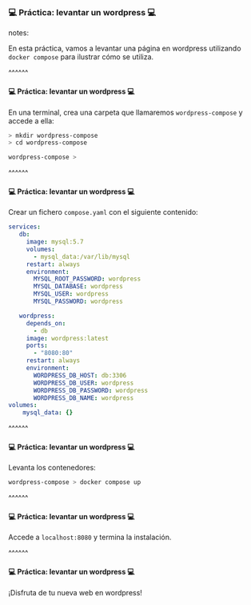 ### 💻️ Práctica: levantar un wordpress ️️💻️

notes:

En esta práctica, vamos a levantar una página en wordpress utilizando 
`docker compose` para ilustrar cómo se utiliza.

^^^^^^

#### 💻️ Práctica: levantar un wordpress ️️💻️

En una terminal, crea una carpeta que llamaremos `wordpress-compose` y
accede a ella:

```bash
> mkdir wordpress-compose
> cd wordpress-compose

wordpress-compose >
```

^^^^^^

#### 💻️ Práctica: levantar un wordpress ️️💻️

Crear un fichero `compose.yaml` con el siguiente contenido:

```yaml
services:
   db:
     image: mysql:5.7
     volumes:
       - mysql_data:/var/lib/mysql
     restart: always
     environment:
       MYSQL_ROOT_PASSWORD: wordpress
       MYSQL_DATABASE: wordpress
       MYSQL_USER: wordpress
       MYSQL_PASSWORD: wordpress

   wordpress:
     depends_on:
       - db
     image: wordpress:latest
     ports:
       - "8080:80"
     restart: always
     environment:
       WORDPRESS_DB_HOST: db:3306
       WORDPRESS_DB_USER: wordpress
       WORDPRESS_DB_PASSWORD: wordpress
       WORDPRESS_DB_NAME: wordpress
volumes:
    mysql_data: {}
```

^^^^^^

#### 💻️ Práctica: levantar un wordpress ️️💻️

Levanta los contenedores:

```bash
wordpress-compose > docker compose up
```

^^^^^^

#### 💻️ Práctica: levantar un wordpress ️️💻️

Accede a `localhost:8080` y termina la instalación.


^^^^^^

#### 💻️ Práctica: levantar un wordpress ️️💻️

¡Disfruta de tu nueva web en wordpress!


